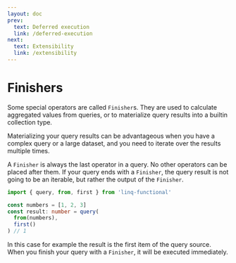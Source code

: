 ```yaml
---
layout: doc
prev:
  text: Deferred execution
  link: /deferred-execution
next:
  text: Extensibility
  link: /extensibility
---
```


# Finishers

Some special operators are called `Finisher`s. They are used to calculate aggregated values from queries, or to materialize query results into a builtin collection type.

Materializing your query results can be advantageous when you have a complex query or a large dataset, and you need to iterate over the results multiple times.

A `Finisher` is always the last operator in a query. No other operators can be placed after them. If your query ends with a `Finisher`, the query result is not going to be an iterable, but rather the output of the `Finisher`.

```ts
import { query, from, first } from 'linq-functional'

const numbers = [1, 2, 3]
const result: number = query(
  from(numbers),
  first()
) // 1
```

In this case for example the result is the first item of the query source. When you finish your query with a `Finisher`, it will be executed immediately.
